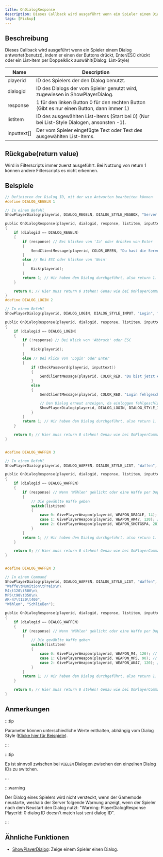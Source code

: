 ```yaml
---
title: OnDialogResponse
description: Dieses Callback wird ausgeführt wenn ein Spieler einem Dialog antwortet(benutzt), indem er einen der Buttons drückt, Enter/ESC drückt oder ein List-Item per Doppelklick auswählt(List Style Dialog).
tags: [Pickup]
---
```


<VersionWarn name='callback' version='SA-MP 0.3a' />

## Beschreibung

Dieses Callback wird ausgeführt wenn ein Spieler einem Dialog antwortet(benutzt), indem er einen der Buttons drückt, Enter/ESC drückt oder ein List-Item per Doppelklick auswählt(Dialog: List-Style)

| Name        | Description                                                                                                             |
| ----------- | ----------------------------------------------------------------------------------------------------------------------- |
| playerid    | ID des Spielers der den Dialog benutzt.                                                                      |
| dialogid    | ID des Dialogs der vom Spieler genutzt wird, zugewiesen in ShowPlayerDialog.                                             |
| response    | 1 für den linken Button 0 für den rechten Button (Gibt es nur einen Button, dann immer 1)                                           |
| listitem    | ID des ausgewählten List-Items (Start bei 0) (Nur bei List-Style Dialogen, ansonsten -1). |
| inputtext[] | Der vom Spieler eingefügte Text oder Text des ausgewählten List-Items.                                       |

## Rückgabe(return value)

Wird in Filterscripts immer zuerst ausgeführt. Bei Nutzung von return 1 können andere Filterscripts es nicht erkennen.

## Beispiele

```c
// Definieren der Dialog ID, mit der wie Antworten bearbeiten können
#define DIALOG_REGELN 1

// In einem Befehl
ShowPlayerDialog(playerid, DIALOG_REGELN, DIALOG_STYLE_MSGBOX, "Server Regeln", "- Kein Cheaten\n- Kein Spamming\n- Respektiere die Admins\n\nAkzeptierst du die Regeln?", "Ja", "Nein");

public OnDialogResponse(playerid, dialogid, response, listitem, inputtext[])
{
    if (dialogid == DIALOG_REGELN)
    {
        if (response) // Bei klicken von 'Ja' oder drücken von Enter
        {
            SendClientMessage(playerid, COLOR_GREEN, "Du hast die Serverregeln akzeptiert!");
        }
        else // Bei ESC oder klickne von 'Nein'
        {
            Kick(playerid);
        }
        return 1; // Wir haben den Dialog durchgeführt, also return 1. Genau wie bei OnPlayerCommandText.
    }

    return 0; // Hier muss return 0 stehen! Genau wie bei OnPlayerCommandText.
}
#define DIALOG_LOGIN 2

// In einem Befehl
ShowPlayerDialog(playerid, DIALOG_LOGIN, DIALOG_STYLE_INPUT, "Login", "Bitte gebe dein Passwort ein:", "Login", "Abbruch");

public OnDialogResponse(playerid, dialogid, response, listitem, inputtext[])
{
    if (dialogid == DIALOG_LOGIN)
    {
        if (!response) // Bei Klick von 'Abbruch' oder ESC
        {
            Kick(playerid);
        }
        else // Bei Klick von 'Login' oder Enter
        {
            if (CheckPassword(playerid, inputtext))
            {
                SendClientMessage(playerid, COLOR_RED, "Du bist jetzt eingeloggt!");
            }
            else
            {
                SendClientMessage(playerid, COLOR_RED, "Login fehlgeschlagen.");

                // Den Dialog erneut anzeigen, da einloggen fehlgeschlagen
                ShowPlayerDialog(playerid, DIALOG_LOGIN, DIALOG_STYLE_INPUT, "Login", "Bitte gebe dein Passwort ein:", "Login", "Abbruch");
            }
        }
        return 1; // Wir haben den Dialog durchgeführt, also return 1. Genau wie bei OnPlayerCommandText.
    }

    return 0; // Hier muss return 0 stehen! Genau wie bei OnPlayerCommandText.
}


#define DIALOG_WAFFEN 3

// In einem Befehl
ShowPlayerDialog(playerid, DIALOG_WAFFEN, DIALOG_STYLE_LIST, "Waffen", "Desert Eagle\nAK-47\nCombat Shotgun", "Wählen", "Schließen");

public OnDialogResponse(playerid, dialogid, response, listitem, inputtext[])
{
    if (dialogid == DIALOG_WAFFEN)
    {
        if (response) // Wenn 'Wählen' geklickt oder eine Waffe per Doppelklick gewählt wurde
        {
            // Die gewählte Waffe geben
            switch(listitem)
            {
                case 0: GivePlayerWeapon(playerid, WEAPON_DEAGLE, 14); // Gibt dem Spieler eine Desert Eagle
                case 1: GivePlayerWeapon(playerid, WEAPON_AK47, 120); // Gibt dem Spieler eine AK-47
                case 2: GivePlayerWeapon(playerid, WEAPON_SHOTGSPA, 28); // Gibt dem Spieler eine Combat Shotgun
            }
        }
        return 1; // Wir haben den Dialog durchgeführt, also return 1. Genau wie bei OnPlayerCommandText.
    }

    return 0; // Hier muss return 0 stehen! Genau wie bei OnPlayerCommandText.
}


#define DIALOG_WAFFEN 3

// In einem Command
ShowPlayerDialog(playerid, DIALOG_WAFFEN, DIALOG_STYLE_LIST, "Waffen",
"Waffe\tMunition\tPreis\n\
M4\t120\t500\n\
MP5\t90\t350\n\
AK-47\t120\t400",
"Wählen", "Schließen");

public OnDialogResponse(playerid, dialogid, response, listitem, inputtext[])
{
    if (dialogid == DIALOG_WAFFEN)
    {
        if (response) // Wenn 'Wählen' geklickt oder eine Waffe per Doppelklick gewählt wurde
        {
            // Die gewählte Waffe geben
            switch(listitem)
            {
                case 0: GivePlayerWeapon(playerid, WEAPON_M4, 120); // Gibt dem Spieler eine M4
                case 1: GivePlayerWeapon(playerid, WEAPON_MP5, 90); // Gibt dem Spieler eine MP5
                case 2: GivePlayerWeapon(playerid, WEAPON_AK47, 120); // Gibt dem Spieler eine AK-47
            }
        }
        return 1; // Wir haben den Dialog durchgeführt, also return 1. Genau wie bei OnPlayerCommandText.
    }

    return 0; // Hier muss return 0 stehen! Genau wie bei OnPlayerCommandText.
}
```

## Anmerkungen

:::tip

Parameter können unterschiedliche Werte enthalten, abhängig vom Dialog Style ([Klicke hier für Beispiele](../resources/dialogstyles)).

:::

:::tip

Es ist sinnvoll zwischen bei `VIELEN` Dialogen zwischen den einzelnen Dialog IDs zu switchen.

:::

:::warning

Der Dialog eines Spielers wird nicht versteckt, wenn der Gamemode neustarte, weshalb der Server folgende Warnung anzeigt, wenn der Spieler nach dem Neustart den Dialog nutzt: "Warning: PlayerDialogResponse PlayerId: 0 dialog ID doesn't match last sent dialog ID".

:::

## Ähnliche Funktionen

- [ShowPlayerDialog](../functions/ShowPlayerDialog): Zeige einem Spieler einen Dialog.
